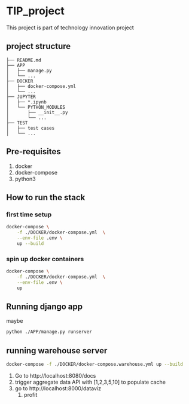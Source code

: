 # TIP_project
This project is part of technology innovation project

## project structure
```
├── README.md
├── APP
│   ├── manage.py
│   └── ...
├── DOCKER
│   ├── docker-compose.yml
│   └── ...
├── JUPYTER
│   ├── *.ipynb
│   └── PYTHON_MODULES
│       ├── __init__.py
│       └── ...
├── TEST
│   ├── test cases
│   └── ...

```

## Pre-requisites
1. docker
2. docker-compose
3. python3

## How to run the stack

### first time setup
```bash
docker-compose \
    -f ./DOCKER/docker-compose.yml  \
    --env-file .env \
    up --build
```
### spin up docker containers
```bash
docker-compose \
    -f ./DOCKER/docker-compose.yml  \
    --env-file .env \
    up
```
## Running django app
maybe
```bash
python ./APP/manage.py runserver
```

## running warehouse server

```bash
docker-compose -f ./DOCKER/docker-compose.warehouse.yml up --build
```

1. Go to http://localhost:8080/docs 
2. trigger aggregate data API with [1,2,3,5,10] to populate cache
3. go to http://localhost:8000/dataviz
   1. profit